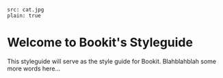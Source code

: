 ```image
src: cat.jpg
plain: true
```

# Welcome to Bookit's Styleguide

This styleguide will serve as the style guide for Bookit.  Blahblahblah some more words here...